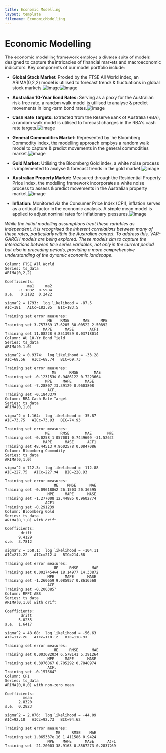 ```yaml
---
title: Economic Modelling
layout: template
filename: EconomicModelling
--- 
```

# Economic Modelling
The economic modelling framework employs a diverse suite of models designed to capture the intricacies of financial markets and macroeconomic indicators. Key components of our model portfolio include:

- **Global Stock Market:** Proxied by the FTSE All World index, an ARIMA(0,2,2) model is utilised to forecast trends & fluctuations in global stock markets.![image](https://github.com/AllMyNamesAreGone/Dead-On-Time/assets/39043485/100e17fe-2a76-4478-89f7-ed2b86d3ec1c)![image](https://github.com/AllMyNamesAreGone/Dead-On-Time/assets/39043485/12ac59a2-9fce-45a4-b7b4-87ae7fc4c855)


- **Australian 10-Year Bond Rates:** Serving as a proxy for the Australian risk-free rate, a random walk model is utilised to analyse & predict movements in long-term bond rates.![image](https://github.com/AllMyNamesAreGone/Dead-On-Time/assets/39043485/6c9908e1-403c-4571-99be-9148b88fc6f7)

- **Cash Rate Targets:** Extracted from the Reserve Bank of Australia (RBA), a random walk model is utilised to forecast changes in the RBA's cash rate targets.![image](https://github.com/AllMyNamesAreGone/Dead-On-Time/assets/39043485/19f14f12-94b4-479e-a750-fe673eaad5ca)

- **General Commodities Market:** Represented by the Bloomberg Commodity index, the modelling approach employs a random walk model to capture & predict movements in the general commodities market.![image](https://github.com/AllMyNamesAreGone/Dead-On-Time/assets/39043485/a99f227b-d737-46fc-8cfe-ce32c73c3364)

- **Gold Market:** Utilising the Bloomberg Gold index, a white noise process is implemented to analyse & forecast trends in the gold market.![image](https://github.com/AllMyNamesAreGone/Dead-On-Time/assets/39043485/2d82ca8f-cbe2-49c4-83d1-3064bbf97d9f)

- **Australian Property Market:** Measured through the Residential Property Price Index, the modelling framework incorporates a white noise process to assess & predict movements in the Australian property market.![image](https://github.com/AllMyNamesAreGone/Dead-On-Time/assets/39043485/753401bb-812e-430b-851b-6f0d92751aab)

- **Inflation:** Monitored via the Consumer Price Index (CPI), inflation serves as a critical factor in the economic analysis. A simple mean model is applied to adjust nominal rates for inflationary pressures.![image](https://github.com/AllMyNamesAreGone/Dead-On-Time/assets/39043485/d5ba175a-bd53-4c33-914c-5ed54bc5d895)


_While the initial modelling assumptions treat these variables as independent, it is recognised the inherent correlations between many of these rates, particularly within the Australian context. To address this, VAR-GARCH models are being explored. These models aim to capture the interactions between time series variables, not only in the current period but also in preceding periods, providing a more comprehensive understanding of the dynamic economic landscape._



```
Column: FTSE All World 
Series: ts_data 
ARIMA(0,2,2) 

Coefficients:
          ma1     ma2
      -1.1032  0.5984
s.e.   0.2182  0.2422

sigma^2 = 1793:  log likelihood = -87.5
AIC=181   AICc=182.85   BIC=183.5

Training set error measures:
                   ME    RMSE      MAE     MPE
Training set 3.757369 37.6205 30.00522 2.50892
                 MAPE      MASE       ACF1
Training set 11.08228 0.8513959 0.03718014
Column: AU 10-Yr Bond Yield 
Series: ts_data 
ARIMA(0,1,0) 

sigma^2 = 0.9374:  log likelihood = -33.28
AIC=68.56   AICc=68.74   BIC=69.73

Training set error measures:
                     ME      RMSE       MAE
Training set -0.1231536 0.9486122 0.7223664
                  MPE     MAPE      MASE
Training set -7.28807 23.39129 0.9603808
                   ACF1
Training set -0.1843379
Column: RBA Cash Rate Target 
Series: ts_data 
ARIMA(0,1,0) 

sigma^2 = 1.164:  log likelihood = -35.87
AIC=73.75   AICc=73.93   BIC=74.93

Training set error measures:
                  ME     RMSE       MAE       MPE
Training set -0.0258 1.057001 0.7449609 -31.52632
                 MAPE      MASE      ACF1
Training set 48.44513 0.9602578 0.0847086
Column: Bloomberg Commodity 
Series: ts_data 
ARIMA(0,1,0) 

sigma^2 = 712.3:  log likelihood = -112.88
AIC=227.75   AICc=227.94   BIC=228.93

Training set error measures:
                      ME    RMSE      MAE
Training set -0.09618862 26.1503 20.36595
                   MPE     MAPE      MASE
Training set -1.277008 12.44885 0.9602774
                  ACF1
Training set -0.291239
Column: Bloomberg Gold 
Series: ts_data 
ARIMA(0,1,0) with drift 

Coefficients:
       drift
      9.4129
s.e.  3.7812

sigma^2 = 358.1:  log likelihood = -104.11
AIC=212.22   AICc=212.8   BIC=214.58

Training set error measures:
                      ME     RMSE      MAE
Training set 0.002745464 18.14977 14.33872
                   MPE     MAPE      MASE
Training set -1.260659 9.085957 0.8616568
                   ACF1
Training set -0.2003857
Column: RPPI ABS 
Series: ts_data 
ARIMA(0,1,0) with drift 

Coefficients:
       drift
      5.0235
s.e.  1.6417

sigma^2 = 48.68:  log likelihood = -56.63
AIC=117.26   AICc=118.12   BIC=118.93

Training set error measures:
                      ME     RMSE      MAE
Training set 0.003682024 6.578141 5.391264
                   MPE     MAPE      MASE
Training set 0.3976067 6.705292 0.7848974
                   ACF1
Training set -0.1576647
Column: CPI 
Series: ts_data 
ARIMA(0,0,0) with non-zero mean 

Coefficients:
        mean
      2.8320
s.e.  0.2823

sigma^2 = 2.076:  log likelihood = -44.09
AIC=92.18   AICc=92.73   BIC=94.62

Training set error measures:
                       ME     RMSE    MAE
Training set 1.065337e-16 1.411586 0.9424
                   MPE    MAPE      MASE      ACF1
Training set -21.20003 38.9163 0.8567273 0.2837769
```

